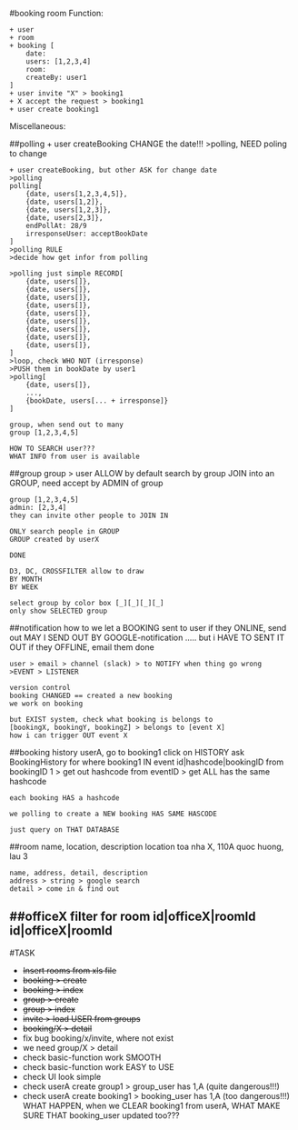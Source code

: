 #booking room
Function:

	+ user
	+ room
	+ booking [
		date:
		users: [1,2,3,4]
		room:
		createBy: user1
	]
	+ user invite "X" > booking1
	+ X accept the request > booking1
	+ user create booking1

Miscellaneous:

##polling
	+ user createBooking CHANGE the date!!!
	>polling, NEED poling to change

	+ user createBooking, but other ASK for change date
	>polling
	polling[
		{date, users[1,2,3,4,5]},
		{date, users[1,2]},
		{date, users[1,2,3]},
		{date, users[2,3]},
		endPollAt: 28/9
		irresponseUser: acceptBookDate
	]
	>polling RULE
	>decide how get infor from polling

	>polling just simple RECORD[
		{date, users[]},
		{date, users[]},
		{date, users[]},
		{date, users[]},
		{date, users[]},
		{date, users[]},
		{date, users[]},
		{date, users[]},
		{date, users[]},
	]
	>loop, check WHO NOT (irresponse)
	>PUSH them in bookDate by user1
	>polling[
		{date, users[]},
		...,
		{bookDate, users[... + irresponse]}
	]

	group, when send out to many
	group [1,2,3,4,5]

	HOW TO SEARCH user???
	WHAT INFO from user is available

##group
	group > user
	ALLOW by default search by group
	JOIN into an GROUP, need accept by ADMIN of group

	group [1,2,3,4,5]
	admin: [2,3,4]
	they can invite other people to JOIN IN

	ONLY search people in GROUP
	GROUP created by userX

	DONE

	D3, DC, CROSSFILTER allow to draw 
	BY MONTH
	BY WEEK

	select group by color box [_][_][_][_]
	only show SELECTED group

##notification
	how to we let a BOOKING sent to user
	if they ONLINE, send out
	MAY I SEND OUT BY GOOGLE-notification
	.....
	but i HAVE TO SENT IT OUT
	if they OFFLINE, email them
	done

	user > email > channel (slack) > to NOTIFY when thing go wrong
	>EVENT > LISTENER

	version control
	booking CHANGED == created a new booking
	we work on booking

	but EXIST system, check what booking is belongs to
	[bookingX, bookingY, bookingZ] > belongs to [event X]
	how i can trigger OUT event X

##booking history
	userA, go to booking1
	click on HISTORY
	ask BookingHistory for where booking1 IN
	event id|hashcode|bookingID
	from bookingID 1 > get out hashcode
	from eventID > get ALL has the same hashcode

	each booking HAS a hashcode

	we polling to create a NEW booking HAS SAME HASCODE

	just query on THAT DATABASE

##room
	name, location, description
	location toa nha X, 110A quoc huong, lau 3

	name, address, detail, description
	address > string > google search
	detail > come in & find out

##officeX
	filter for room
	id|officeX|roomId
	id|officeX|roomId
----------------
#TASK
+ ~~Insert rooms from xls file~~
+ ~~booking > create~~
+ ~~booking > index~~
+ ~~group > create~~
+ ~~group > index~~
+ ~~invite > load USER from groups~~
+ ~~booking/X > detail~~
+ fix bug booking/x/invite, where not exist
+ we need group/X > detail
+ check basic-function work SMOOTH
+ check basic-function work EASY to USE
+ check UI look simple
+ check userA create group1 > group_user has 1,A (quite dangerous!!!)
+ check userA create booking1 > booking_user has 1,A (too dangerous!!!)
WHAT HAPPEN, when we CLEAR booking1 from userA, WHAT MAKE SURE THAT booking_user updated too???